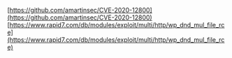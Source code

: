 [https://github.com/amartinsec/CVE-2020-12800](https://github.com/amartinsec/CVE-2020-12800)
[https://www.rapid7.com/db/modules/exploit/multi/http/wp_dnd_mul_file_rce](https://www.rapid7.com/db/modules/exploit/multi/http/wp_dnd_mul_file_rce)
